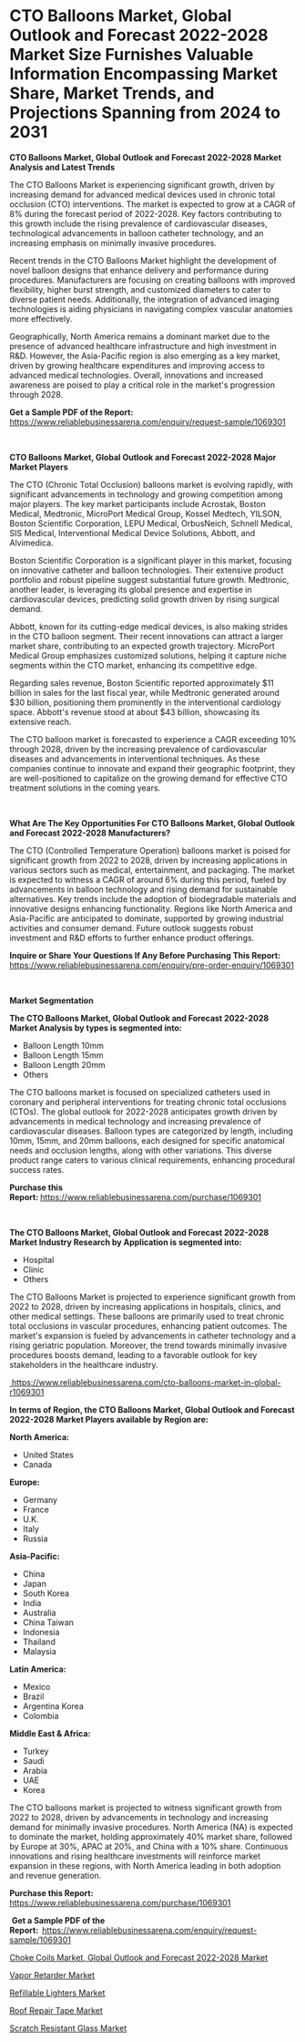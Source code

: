 <p><h1>CTO Balloons Market, Global Outlook and Forecast 2022-2028 Market Size Furnishes Valuable Information Encompassing Market Share, Market Trends, and Projections Spanning from 2024 to 2031</h1></p><p><strong>CTO Balloons Market, Global Outlook and Forecast 2022-2028 Market Analysis and Latest Trends</strong></p>
<p><p>The CTO Balloons Market is experiencing significant growth, driven by increasing demand for advanced medical devices used in chronic total occlusion (CTO) interventions. The market is expected to grow at a CAGR of 8% during the forecast period of 2022-2028. Key factors contributing to this growth include the rising prevalence of cardiovascular diseases, technological advancements in balloon catheter technology, and an increasing emphasis on minimally invasive procedures.</p><p>Recent trends in the CTO Balloons Market highlight the development of novel balloon designs that enhance delivery and performance during procedures. Manufacturers are focusing on creating balloons with improved flexibility, higher burst strength, and customized diameters to cater to diverse patient needs. Additionally, the integration of advanced imaging technologies is aiding physicians in navigating complex vascular anatomies more effectively.</p><p>Geographically, North America remains a dominant market due to the presence of advanced healthcare infrastructure and high investment in R&D. However, the Asia-Pacific region is also emerging as a key market, driven by growing healthcare expenditures and improving access to advanced medical technologies. Overall, innovations and increased awareness are poised to play a critical role in the market's progression through 2028.</p></p>
<p><strong>Get a Sample PDF of the Report:&nbsp;</strong> <a href="https://www.reliablebusinessarena.com/enquiry/request-sample/1069301">https://www.reliablebusinessarena.com/enquiry/request-sample/1069301</a></p>
<p>&nbsp;</p>
<p><strong>CTO Balloons Market, Global Outlook and Forecast 2022-2028 Major Market Players</strong></p>
<p><p>The CTO (Chronic Total Occlusion) balloons market is evolving rapidly, with significant advancements in technology and growing competition among major players. The key market participants include Acrostak, Boston Medical, Medtronic, MicroPort Medical Group, Kossel Medtech, YILSON, Boston Scientific Corporation, LEPU Medical, OrbusNeich, Schnell Medical, SIS Medical, Interventional Medical Device Solutions, Abbott, and Alvimedica.</p><p>Boston Scientific Corporation is a significant player in this market, focusing on innovative catheter and balloon technologies. Their extensive product portfolio and robust pipeline suggest substantial future growth. Medtronic, another leader, is leveraging its global presence and expertise in cardiovascular devices, predicting solid growth driven by rising surgical demand.</p><p>Abbott, known for its cutting-edge medical devices, is also making strides in the CTO balloon segment. Their recent innovations can attract a larger market share, contributing to an expected growth trajectory. MicroPort Medical Group emphasizes customized solutions, helping it capture niche segments within the CTO market, enhancing its competitive edge.</p><p>Regarding sales revenue, Boston Scientific reported approximately $11 billion in sales for the last fiscal year, while Medtronic generated around $30 billion, positioning them prominently in the interventional cardiology space. Abbott's revenue stood at about $43 billion, showcasing its extensive reach.</p><p>The CTO balloon market is forecasted to experience a CAGR exceeding 10% through 2028, driven by the increasing prevalence of cardiovascular diseases and advancements in interventional techniques. As these companies continue to innovate and expand their geographic footprint, they are well-positioned to capitalize on the growing demand for effective CTO treatment solutions in the coming years.</p></p>
<p>&nbsp;</p>
<p><strong>What Are The Key Opportunities For CTO Balloons Market, Global Outlook and Forecast 2022-2028 Manufacturers?</strong></p>
<p><p>The CTO (Controlled Temperature Operation) balloons market is poised for significant growth from 2022 to 2028, driven by increasing applications in various sectors such as medical, entertainment, and packaging. The market is expected to witness a CAGR of around 6% during this period, fueled by advancements in balloon technology and rising demand for sustainable alternatives. Key trends include the adoption of biodegradable materials and innovative designs enhancing functionality. Regions like North America and Asia-Pacific are anticipated to dominate, supported by growing industrial activities and consumer demand. Future outlook suggests robust investment and R&D efforts to further enhance product offerings.</p></p>
<p><strong>Inquire or Share Your Questions If Any Before Purchasing This Report:</strong> <a href="https://www.reliablebusinessarena.com/enquiry/pre-order-enquiry/1069301">https://www.reliablebusinessarena.com/enquiry/pre-order-enquiry/1069301</a></p>
<p>&nbsp;</p>
<p><strong>Market Segmentation</strong></p>
<p><strong>The CTO Balloons Market, Global Outlook and Forecast 2022-2028 Market Analysis by types is segmented into:</strong></p>
<p><ul><li>Balloon Length 10mm</li><li>Balloon Length 15mm</li><li>Balloon Length 20mm</li><li>Others</li></ul></p>
<p><p>The CTO balloons market is focused on specialized catheters used in coronary and peripheral interventions for treating chronic total occlusions (CTOs). The global outlook for 2022-2028 anticipates growth driven by advancements in medical technology and increasing prevalence of cardiovascular diseases. Balloon types are categorized by length, including 10mm, 15mm, and 20mm balloons, each designed for specific anatomical needs and occlusion lengths, along with other variations. This diverse product range caters to various clinical requirements, enhancing procedural success rates.</p></p>
<p><strong>Purchase this Report:&nbsp;</strong><a href="https://www.reliablebusinessarena.com/purchase/1069301">https://www.reliablebusinessarena.com/purchase/1069301</a></p>
<p>&nbsp;</p>
<p><strong>The CTO Balloons Market, Global Outlook and Forecast 2022-2028 Market Industry Research by Application is segmented into:</strong></p>
<p><ul><li>Hospital</li><li>Clinic</li><li>Others</li></ul></p>
<p><p>The CTO Balloons Market is projected to experience significant growth from 2022 to 2028, driven by increasing applications in hospitals, clinics, and other medical settings. These balloons are primarily used to treat chronic total occlusions in vascular procedures, enhancing patient outcomes. The market's expansion is fueled by advancements in catheter technology and a rising geriatric population. Moreover, the trend towards minimally invasive procedures boosts demand, leading to a favorable outlook for key stakeholders in the healthcare industry.</p></p>
<p><a href="https://www.reliablebusinessarena.com/cto-balloons-market-in-global-r1069301">&nbsp;https://www.reliablebusinessarena.com/cto-balloons-market-in-global-r1069301</a></p>
<p><strong>In terms of Region, the CTO Balloons Market, Global Outlook and Forecast 2022-2028 Market Players available by Region are:</strong></p>
<p>
    <p> <strong> North America: </strong>
        <ul>
            <li>United States</li>
            <li>Canada</li>
        </ul>
        </p> 
    <p> <strong> Europe: </strong>
        <ul>
            <li>Germany</li>
            <li>France</li>
            <li>U.K.</li>
            <li>Italy</li>
            <li>Russia</li>
        </ul>
        </p> 
    <p> <strong> Asia-Pacific: </strong>
        <ul>
            <li>China</li>
            <li>Japan</li>
            <li>South Korea</li>
            <li>India</li>
            <li>Australia</li>
            <li>China Taiwan</li>
            <li>Indonesia</li>
            <li>Thailand</li>
            <li>Malaysia</li>
        </ul>
        </p> 
    <p> <strong> Latin America: </strong>
        <ul>
            <li>Mexico</li>
            <li>Brazil</li>
            <li>Argentina Korea</li>
            <li>Colombia</li>
        </ul>
        </p> 
    <p> <strong> Middle East & Africa: </strong>
        <ul>
            <li>Turkey</li>
            <li>Saudi</li>
            <li>Arabia</li>
            <li>UAE</li>
            <li>Korea</li>
        </ul>
    </p>
    </p>
<p><p>The CTO balloons market is projected to witness significant growth from 2022 to 2028, driven by advancements in technology and increasing demand for minimally invasive procedures. North America (NA) is expected to dominate the market, holding approximately 40% market share, followed by Europe at 30%, APAC at 20%, and China with a 10% share. Continuous innovations and rising healthcare investments will reinforce market expansion in these regions, with North America leading in both adoption and revenue generation.</p></p>
<p><strong>Purchase this Report: </strong><a href="https://www.reliablebusinessarena.com/purchase/1069301">https://www.reliablebusinessarena.com/purchase/1069301</a></p>
<p>&nbsp;<strong>Get a Sample PDF of the Report:&nbsp;&nbsp;</strong><a href="https://www.reliablebusinessarena.com/enquiry/request-sample/1069301">https://www.reliablebusinessarena.com/enquiry/request-sample/1069301</a></p>
<p><strong></strong></p>
<p><p><a href="https://github.com/julyju69/Market-Research-Report-List-5/blob/main/choke-coils-market-global-outlook-and-forecast-2022-2028-market.md">Choke Coils Market, Global Outlook and Forecast 2022-2028 Market</a></p><p><a href="https://issuu.com/reportprime-2/docs/vapor-retarder-market-size-2030.ppt_6a1149018c460a">Vapor Retarder Market</a></p><p><a href="https://www.linkedin.com/pulse/future-ready-strategic-insights-global-refillable-lighters-n3oac?trackingId=adLe62AmS%2B6tajvZ0l321g%3D%3D">Refillable Lighters Market</a></p><p><a href="https://issuu.com/reportprime-2/docs/roof-repair-tape-market-size-2030.p_e6a61b0bfa325d">Roof Repair Tape Market</a></p><p><a href="https://medium.com/@jasonSanderson33/the-growth-of-the-scratch-resistant-glass-market-has-been-significant-driven-by-various-critical-2c179e8ac1e2">Scratch Resistant Glass Market</a></p></p>